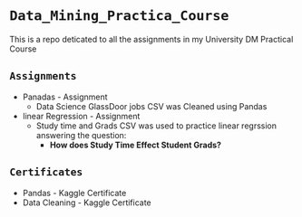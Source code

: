 # `Data_Mining_Practica_Course`

This is a repo deticated to all the assignments in my University DM Practical Course

## `Assignments`

- Panadas - Assignment
  - Data Science GlassDoor jobs CSV was Cleaned using Pandas
- linear Regression - Assignment
  - Study time and Grads CSV was used to practice linear regrssion answering the question:
    - **How does Study Time Effect Student Grads?**

## `Certificates`

- Pandas - Kaggle Certificate
- Data Cleaning - Kaggle Certificate
